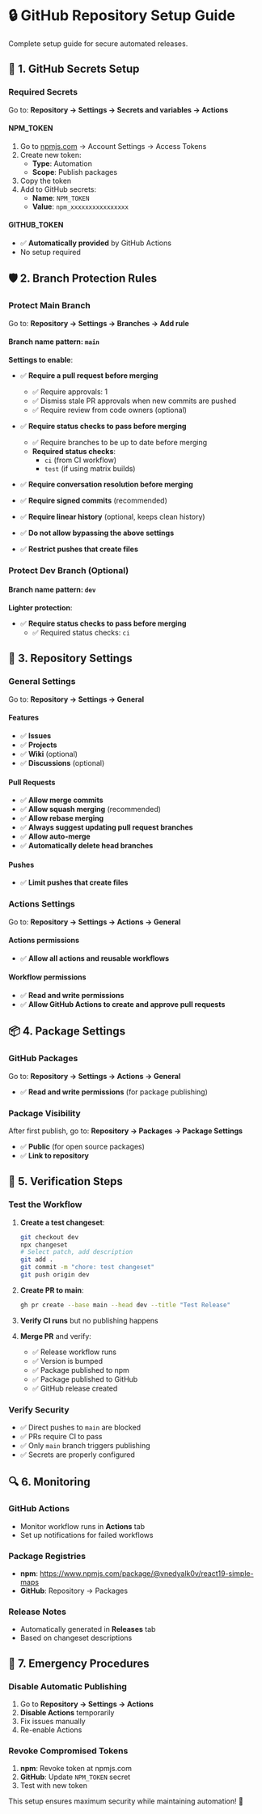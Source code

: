 # 🔒 GitHub Repository Setup Guide

Complete setup guide for secure automated releases.

## 🔐 1. GitHub Secrets Setup

### Required Secrets

Go to: **Repository → Settings → Secrets and variables → Actions**

#### NPM_TOKEN

1. Go to [npmjs.com](https://www.npmjs.com) → Account Settings → Access Tokens
2. Create new token:
   - **Type**: Automation
   - **Scope**: Publish packages
3. Copy the token
4. Add to GitHub secrets:
   - **Name**: `NPM_TOKEN`
   - **Value**: `npm_xxxxxxxxxxxxxxxx`

#### GITHUB_TOKEN

- ✅ **Automatically provided** by GitHub Actions
- No setup required

## 🛡️ 2. Branch Protection Rules

### Protect Main Branch

Go to: **Repository → Settings → Branches → Add rule**

#### Branch name pattern: `main`

**Settings to enable**:

- ✅ **Require a pull request before merging**
  - ✅ Require approvals: 1
  - ✅ Dismiss stale PR approvals when new commits are pushed
  - ✅ Require review from code owners (optional)

- ✅ **Require status checks to pass before merging**
  - ✅ Require branches to be up to date before merging
  - **Required status checks**:
    - `ci` (from CI workflow)
    - `test` (if using matrix builds)

- ✅ **Require conversation resolution before merging**

- ✅ **Require signed commits** (recommended)

- ✅ **Require linear history** (optional, keeps clean history)

- ✅ **Do not allow bypassing the above settings**

- ✅ **Restrict pushes that create files**

### Protect Dev Branch (Optional)

#### Branch name pattern: `dev`

**Lighter protection**:

- ✅ **Require status checks to pass before merging**
  - ✅ Required status checks: `ci`

## 🔧 3. Repository Settings

### General Settings

Go to: **Repository → Settings → General**

#### Features

- ✅ **Issues**
- ✅ **Projects**
- ✅ **Wiki** (optional)
- ✅ **Discussions** (optional)

#### Pull Requests

- ✅ **Allow merge commits**
- ✅ **Allow squash merging** (recommended)
- ✅ **Allow rebase merging**
- ✅ **Always suggest updating pull request branches**
- ✅ **Allow auto-merge**
- ✅ **Automatically delete head branches**

#### Pushes

- ✅ **Limit pushes that create files**

### Actions Settings

Go to: **Repository → Settings → Actions → General**

#### Actions permissions

- ✅ **Allow all actions and reusable workflows**

#### Workflow permissions

- ✅ **Read and write permissions**
- ✅ **Allow GitHub Actions to create and approve pull requests**

## 📦 4. Package Settings

### GitHub Packages

Go to: **Repository → Settings → Actions → General**

- ✅ **Read and write permissions** (for package publishing)

### Package Visibility

After first publish, go to: **Repository → Packages → Package Settings**

- ✅ **Public** (for open source packages)
- ✅ **Link to repository**

## 🚀 5. Verification Steps

### Test the Workflow

1. **Create a test changeset**:

   ```bash
   git checkout dev
   npx changeset
   # Select patch, add description
   git add .
   git commit -m "chore: test changeset"
   git push origin dev
   ```

2. **Create PR to main**:

   ```bash
   gh pr create --base main --head dev --title "Test Release"
   ```

3. **Verify CI runs** but no publishing happens

4. **Merge PR** and verify:
   - ✅ Release workflow runs
   - ✅ Version is bumped
   - ✅ Package published to npm
   - ✅ Package published to GitHub
   - ✅ GitHub release created

### Verify Security

- ✅ Direct pushes to `main` are blocked
- ✅ PRs require CI to pass
- ✅ Only `main` branch triggers publishing
- ✅ Secrets are properly configured

## 🔍 6. Monitoring

### GitHub Actions

- Monitor workflow runs in **Actions** tab
- Set up notifications for failed workflows

### Package Registries

- **npm**: https://www.npmjs.com/package/@vnedyalk0v/react19-simple-maps
- **GitHub**: Repository → Packages

### Release Notes

- Automatically generated in **Releases** tab
- Based on changeset descriptions

## 🚨 7. Emergency Procedures

### Disable Automatic Publishing

1. Go to **Repository → Settings → Actions**
2. **Disable Actions** temporarily
3. Fix issues manually
4. Re-enable Actions

### Revoke Compromised Tokens

1. **npm**: Revoke token at npmjs.com
2. **GitHub**: Update `NPM_TOKEN` secret
3. Test with new token

This setup ensures maximum security while maintaining automation! 🎯
